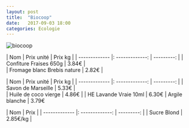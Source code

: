 ```yaml
---
layout: post
title:  "Biocoop"
date:   2017-09-03 18:00
categories: Ecologie
---
```



![biocoop](/images/biocoop.jpg)

| Nom      |     Prix unité    |   Prix kg |
| ------------- |: -------------: | ---------: |
| Confiture Fraises 650g     |        3.84€        |       
| Fromage blanc Brebis nature | 2.82€ |


| Nom      |     Prix unité    |   Prix kg |
| ------------- |: -------------: | ---------: |
| Savon de Marseille      |        5.33€        |       
| Huile de coco vierge    | 4.86€   |
| HE Lavande Vraie 10ml   | 6.30€
| Argile blanche | 3.79€

| Nom           | Prix |
| ------------- |: -------------: | ---------: |
| Sucre Blond | 2.85€/kg |
